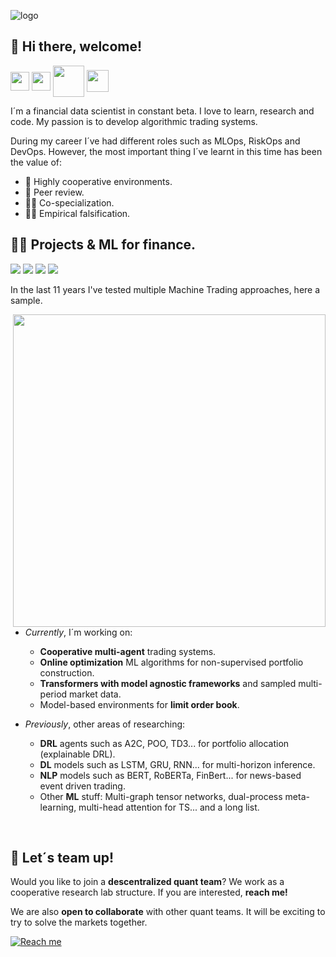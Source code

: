 ![logo](https://user-images.githubusercontent.com/117570545/201875386-c6cfdd0a-0aa4-45f3-ae48-2df834d64fe9.jpg)


<h2>👋 Hi there, welcome! </h2>

<p align="left">
<a href="https://twitter.com/quantbeckman" target="blank"><img align="center" src="https://cdn-icons-png.flaticon.com/128/733/733579.png" alt="" height="30" width="30" /></a>
<a href="https://linkedin.com/in/quantbeckman" target="blank"><img align="center" src="https://businessyield.com/wp-content/uploads/2022/10/LinkedIn-Logo.png" alt="" height="30" width="30" /></a>
<a href="https://www.instagram.com/quant_beckman/" target="blank"><img align="center" src="https://cdn.iconscout.com/icon/free/png-256/instagram-1946323-1646407.png" alt="" height="50" width="50" /></a>
<a href="https://t.me/quantbeckman" target="blank"><img align="center" src="https://upload.wikimedia.org/wikipedia/commons/8/82/Telegram_logo.svg" alt="" height="35" width="35" /></a>
</p>

I´m a financial data scientist in constant beta. I love to learn, research and code. My passion is to develop algorithmic trading systems.

During my career I´ve had different roles such as MLOps, RiskOps and DevOps. However, the most important thing I´ve learnt in this time has been the value of:

* 🏅 Highly cooperative environments.
* 🎯 Peer review.
* 💪🏻 Co-specialization.
* 👨‍🔬 Empirical falsification.

<h2>👨‍💻 Projects & ML for finance. </h2>

![](https://img.shields.io/badge/Python-3776AB?style=for-the-badge&logo=python&logoColor=white)
![](https://img.shields.io/badge/Java-ED8B00?style=for-the-badge&logo=java&logoColor=white)
![](https://img.shields.io/badge/R-276DC3?style=for-the-badge&logo=r&logoColor=white)
![](https://img.shields.io/badge/MySQL-005C84?style=for-the-badge&logo=mysql&logoColor=white)

In the last 11 years I've tested multiple Machine Trading approaches, here a sample.

<img src="https://user-images.githubusercontent.com/117570545/205592671-0d7e2af8-8351-480e-be92-6daf02486af2.gif" align="right" width="500px"/> 

* *Currently*, I´m working on:
  * **Cooperative multi-agent** trading systems.  
  * **Online optimization** ML algorithms for non-supervised portfolio construction.
  * **Transformers with model agnostic frameworks** and sampled multi-period market data.
  * Model-based environments for **limit order book**.
  
* *Previously*, other areas of researching:
  * **DRL** agents such as A2C, POO, TD3... for portfolio allocation (explainable DRL).
  * **DL** models such as LSTM, GRU, RNN... for multi-horizon inference.
  * **NLP** models such as BERT, RoBERTa, FinBert... for news-based event driven trading.
  * Other **ML** stuff: Multi-graph tensor networks, dual-process meta-learning, multi-head attention for TS... and a long list.

<br clear="right"/>

<h2>🤝 Let´s team up! </h2>

Would you like to join a **descentralized quant team**? We work as a cooperative research lab structure. If you are interested, __reach me!__  

We are also **open to collaborate** with other quant teams. It will be exciting to try to solve the markets together.

[![Reach me](https://img.shields.io/badge/Gmail-D14836?style=for-the-badge&logo=gmail&logoColor=white)](mailto:bennbeckmanfx@gmail.com)




